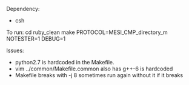Dependency:
  * csh


To run:
cd ruby_clean
make PROTOCOL=MESI_CMP_directory_m  NOTESTER=1 DEBUG=1



Issues: 
  * python2.7 is hardcoded in the Makefile.
  * vim ../common/Makefile.common also has g++-6 is hardcoded
  * Makefile breaks with -j 8 sometimes run again without it if it breaks

